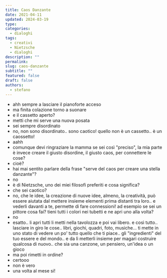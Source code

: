 ```yaml
---
title: Caos Danzante
date: 2021-04-11
updated: 2024-03-19
type: 
categories:
  - dialoghi
tags:
  - creativi
  - Nietzsche
  - dialoghi
description: ""
permalink: 
slug: caos-danzante
subtitle: ""
featured: false
draft: false
authors:
  - stefano
---
```


- ahh sempre a lasciare il pianoforte acceso
- ma finita colazione torno a suonare
- e il cassetto aperto?
- metti che mi serve una nuova posata
- sei sempre disordinato
- no, non sono disordinato.. sono caotico! quello non è un cassetto.. è un caossetto!
- aahh
- comunque devi ringraziare la mamma se sei così "preciso", la mia parte è invece creare il giusto disordine, il giusto caos, per connettere le cose?
- cioè?
- hai mai sentito parlare della frase "serve del caos per creare una stella danzante"?
- no
- è di Nietzsche, uno dei miei filosofi preferiti e cosa significa?
- che sei caotico?
- no, che le idee, la creazione di nuove idee, almeno, la creatività, può essere aiutata dal mettere insieme elementi prima distanti tra loro.. e vederli davanti a te, permette di fare connessioni! ad esempio se sei un pittore cosa fai? tieni tutti i colori nei tubetti e ne apri uno alla volta?
- no
- esatto.. li apri tutti li metti nella tavolozza e poi vai libero. e così tutto.. lasciare in giro le cose.. libri, giochi, quadri, foto, musiche... ti mette in uno stato di vedere un po' tutto quello che ti piace.. gli "ingredienti" del tuo essere e del mondo.. e da lì metterli insieme per magari costruire qualcosa di nuovo.. che sia una canzone, un pensiero, un'idea o un gioco
- ma poi rimetti in ordine?
- certooo
- non è vero
- una volta al mese si!


